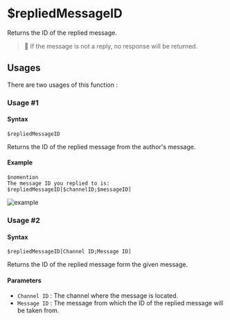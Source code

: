 # $repliedMessageID
Returns the ID of the replied message.

> 📌 If the message is not a reply, no response will be returned.

## Usages
There are two usages of this function :

### Usage #1
#### Syntax
```
$repliedMessageID
```
Returns the ID of the replied message from the author's message.

#### Example
```
$nomention
The message ID you replied to is: $repliedMessageID[$channelID;$messageID]
```
![example](https://user-images.githubusercontent.com/94063167/198900570-ad5b8a25-56ad-4e66-9c3e-6495406d7fda.png)

### Usage #2
#### Syntax
```
$repliedMessageID[Channel ID;Message ID]
```
Returns the ID of the replied message form the given message.

#### Parameters
- `Channel ID` : The channel where the message is located.
- `Message ID` : The message from which the ID of the replied message will be taken from.
